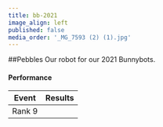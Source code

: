```yaml
---
title: bb-2021
image_align: left
published: false
media_order: '_MG_7593 (2) (1).jpg'
---
```


##Pebbles
Our robot for our 2021 Bunnybots.

#### Performance


<html>
<table class="table table-striped table-hover">
  <thead> 
    <tr>
        <th>Event</th>
        <th>Results</th>
      </tr>
    </thead>
  <tbody>
     <tr>
        <td> Rank 9 <br/> </td>
      </tr>
  </tbody>
</table>
</html>
